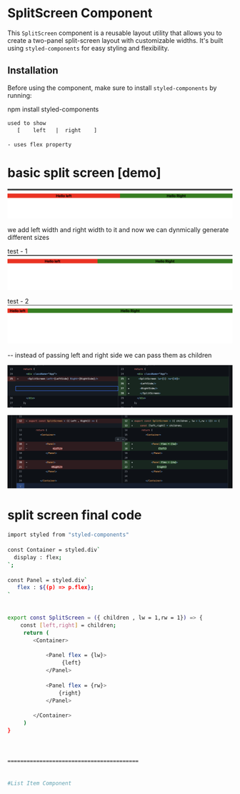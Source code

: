 # SplitScreen Component

This `SplitScreen` component is a reusable layout utility that allows you to create a two-panel split-screen layout with customizable widths. It's built using `styled-components` for easy styling and flexibility.

## Installation

Before using the component, make sure to install `styled-components` by running:


npm install styled-components


    used to show 
       [    left   |  right    ]
    
    - uses flex property 
# basic split screen [demo]
![Alt text](image-1.png)

we add left width and right width to it and now we can dynmically generate different sizes 

test - 1
 <SplitScreen Left={LeftSide} Right={RightSide} lw={2} rw={3}/>
 ![Alt text](image-2.png)

 test - 2 
<SplitScreen Left={LeftSide} Right={RightSide} lw={1} rw={10}/>
 ![Alt text](image-3.png)

 -- instead of passing left and right side we can pass them as children 


 ![Alt text](image-4.png)

 ![Alt text](image-5.png)

 # split screen final code 

```bash
import styled from "styled-components"

const Container = styled.div`
  display : flex;
`;

const Panel = styled.div`
   flex : ${(p) => p.flex};
`


export const SplitScreen = ({ children , lw = 1,rw = 1}) => {
    const [left,right] = children;
     return (
        <Container>
         
            <Panel flex = {lw}>
                 {left}
            </Panel>

            <Panel flex = {rw}>
                {right}
            </Panel>

        </Container>
     )
}



=========================================


#List Item Component